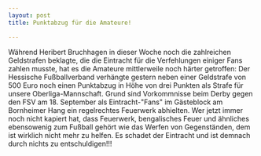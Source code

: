 ```yaml
---
layout: post
title: Punktabzug für die Amateure!

---
```


Während Heribert Bruchhagen in dieser Woche noch die zahlreichen Geldstrafen beklagte, die die Eintracht für die Verfehlungen einiger Fans zahlen musste, hat es die Amateure mittlerweile noch härter getroffen: Der Hessische Fußballverband verhängte gestern neben einer Geldstrafe von 500 Euro noch einen Punktabzug in Höhe von drei Punkten als Strafe für unsere Oberliga-Mannschaft. Grund sind Vorkommnisse beim Derby gegen den FSV am 18. September als Eintracht-"Fans" im Gästeblock am Bornheimer Hang ein regelrechtes Feuerwerk abhielten. Wer jetzt immer noch nicht kapiert hat, dass Feuerwerk, bengalisches Feuer und ähnliches ebensowenig zum Fußball gehört wie das Werfen von Gegenständen, dem ist wirklich nicht mehr zu helfen. Es schadet der Eintracht und ist demnach durch nichts zu entschuldigen!!! 


